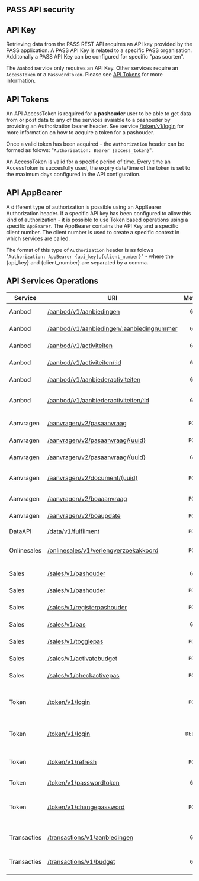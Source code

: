 ## **PASS API security**

## API Key

Retrieving data from the PASS REST API requires an API key provided by the PASS application. A PASS API Key is related to a specific PASS organisation. Additonally a PASS API Key can be configured for specific "pas soorten".

The `Aanbod` service only requires an API Key. Other services require an `AccessToken` or a `PasswordToken`. Please see [API Tokens](#api-tokens) for more information.

## API Tokens

An API AccessToken is required for a **pashouder** user to be able to get data from or post data to any of the services avaiable to a pashouder by providing an Authorization bearer header. See service [/token/v1/login](#retrieve-token) for more information on how to acquire a token for a pashouder.

Once a valid token has been acquired - the `Authorization` header can be formed as folows: "`Authorization: Bearer {access_token}`".

An AccessToken is valid for a specific period of time. Every time an AccessToken is succesfully used, the expiry date/time of the token is set to the maximum days configured in the API configuration.

## API AppBearer

A different type of authorization is possible using an AppBearer Authorization header. If a specific API key has been configured to allow this kind of authorization - it is possible to use Token based operations using a specific `AppBearer`. The AppBearer contains the API Key and a specific client number. The client number is used to create a specific context in which services are called.

The format of this type of `Authorization` header is as folows "`Authorization: AppBearer {api_key},{client_number}`" - where the {api_key} and {client_number} are separated by a comma.

## API Services Operations

| Service     | URI                                                                                  |  Method  | Description                                                     |
| ----------- | ------------------------------------------------------------------------------------ | :------: | --------------------------------------------------------------- |
| Aanbod      | [/aanbod/v1/aanbiedingen](aanbiedingen.md#retrieve-aanbiedingen)                     |  `GET`   | retrieve a list of aanbiedingen                                 |
| Aanbod      | [/aanbod/v1/aanbiedingen/:aanbiedingnummer](aanbiedingen.md#retrieve-aanbieding)     |  `GET`   | retrieve a single aanbieding by id                              |
| Aanbod      | [/aanbod/v1/activiteiten](activiteiten.md#retrieve-activiteiten)                     |  `GET`   | retrieve a list of activiteiten                                 |
| Aanbod      | [/aanbod/v1/activiteiten/:id](activiteiten.md#retrieve-activiteit)                   |  `GET`   | retrieve a single activiteit by id                              |
| Aanbod      | [/aanbod/v1/aanbiederactiviteiten](activiteiten.md#retrieve-aanbiederactiviteiten)   |  `GET`   | retrieve a list of aanbiederactiviteiten                        |
| Aanbod      | [/aanbod/v1/aanbiederactiviteiten/:id](activiteiten.md#retrieve-aanbiederactiviteit) |  `GET`   | retrieve a single aanbiederactiviteit by id                     |
|             |                                                                                      |          |                                                                 |
| Aanvragen   | [/aanvragen/v2/pasaanvraag](aanvragen.md#initiate-pasaanvraag)                       |  `POST`  | initiate a new pasaanvraag                                      |
| Aanvragen   | [/aanvragen/v2/pasaanvraag/{uuid}](aanvragen.md#update-pasaanvraag)                  |  `POST`  | update an existing pasaanvraag                                  |
| Aanvragen   | [/aanvragen/v2/pasaanvraag/{uuid}](aanvragen.md#retrieve-pasaanvraag)                |  `GET`   | retrieve a pasaanvraag                                          |
| Aanvragen   | [/aanvragen/v2/document/{uuid}](aanvragen.md#upload-document)                        |  `POST`  | upload binary content for document                              |
| Aanvragen   | [/aanvragen/v2/boaaanvraag](boaaanvragen.md#initiate-boaaanvraag)                    |  `POST`  | initiate a new boa aanvraag                                     |
| Aanvragen   | [/aanvragen/v2/boaupdate](boaaanvragen.md#update-boaaanvraag)                        |  `POST`  | webhook updat for boaaanvraag                                   |
|             |                                                                                      |          |                                                                 |
| DataAPI     | [/data/v1/fulfilment](dataapi.md#add-fulfilment-data)                                |  `POST`  | add fulfilment data                                             |
|             |                                                                                      |          |                                                                 |
| Onlinesales | [/onlinesales/v1/verlengverzoekakkoord](onlinesales.md#accordeer-verlengverzoek)     |  `POST`  | approve and process extension request                           |
|             |                                                                                      |          |                                                                 |
| Sales       | [/sales/v1/pashouder](sales.md#retrieve-pashouder)                                   |  `GET`   | retrieve a single pashouder by token                            |
| Sales       | [/sales/v1/pashouder](sales.md#update-pashouder)                                     |  `POST`  | update pashouder by token                                       |
| Sales       | [/sales/v1/registerpashouder](sales.md#register-pashouder)                           |  `POST`  | register pashouder to account                                   |
| Sales       | [/sales/v1/pas](sales.md#retrieve-pas)                                               |  `GET`   | retrieve pas details by pasnummer                               |
| Sales       | [/sales/v1/togglepas](sales.md#toggle-pas)                                           |  `POST`  | toggle pas status (block/unblock)                               |
| Sales       | [/sales/v1/activatebudget](sales.md#activate-budget)                                 |  `POST`  | activate budgets on pas                                         |
| Sales       | [/sales/v1/checkactivepas](sales.md#check-active-pas)                                |  `POST`  | check for active and valid pa                                   |
|             |                                                                                      |          |                                                                 |
| Token       | [/token/v1/login](token.md#login)                                                    |  `POST`  | login using Basic authentication and return an AccessToken      |
| Token       | [/token/v1/login](token.md#logout)                                                   | `DELETE` | logout using Bearer authentication and expiring the AccessToken |
| Token       | [/token/v1/refresh](token.md#refresh)                                                |  `POST`  | refresh the given AccessToken expiry date                       |
| Token       | [/token/v1/passwordtoken](token.md#passwordtoken)                                    |  `GET`   | retrieve a password token by login_name                         |
| Token       | [/token/v1/changepassword](token.md#passwordtoken)                                   |  `POST`  | change password for pashouder related to provided PasswordToken |
|             |                                                                                      |          |                                                                 |
| Transacties | [/transactions/v1/aanbiedingen](transactions.md#retrieve-aanbieding-transactions)    |  `GET`   | retrieve transactions for aanbiedingen for pashouder            |
| Transacties | [/transactions/v1/budget](transactions.md#retrieve-budget-transactions)              |  `GET`   | retrieve transactions for budgetten for pashouder               |
